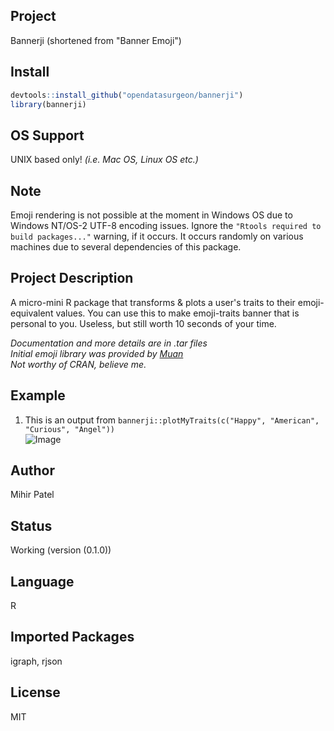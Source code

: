 Project
-------
Bannerji (shortened from "Banner Emoji")

Install
-------
`````r
devtools::install_github("opendatasurgeon/bannerji")
library(bannerji) 
`````
OS Support
----------
UNIX based only! *(i.e. Mac OS, Linux OS etc.)*

Note
--------
Emoji rendering is not possible at the moment in Windows OS due to Windows NT/OS-2 UTF-8 encoding issues. Ignore the `"Rtools required to build packages..."` warning, if it occurs. It occurs randomly on various machines due to several dependencies of this package.

Project Description
--------------------
A micro-mini R package that transforms & plots a user's traits to their emoji-equivalent values.
You can use this to make emoji-traits banner that is personal to you. Useless, but still worth 10 seconds of your time.

*Documentation and more details are in .tar files*          
*Initial emoji library was provided by [Muan](https://github.com/muan/emojilib)*   
*Not worthy of CRAN, believe me.*

Example
-------
1) This is an output from `bannerji::plotMyTraits(c("Happy", "American", "Curious", "Angel"))`      
![Image](https://github.com/opendatasurgeon/bannerji/blob/master/functionDisplay/dna.png?raw=true)

Author
-------
Mihir Patel

Status
------
Working (version (0.1.0))

Language
---------
R

Imported Packages
----------
igraph, rjson

License
--------
MIT

